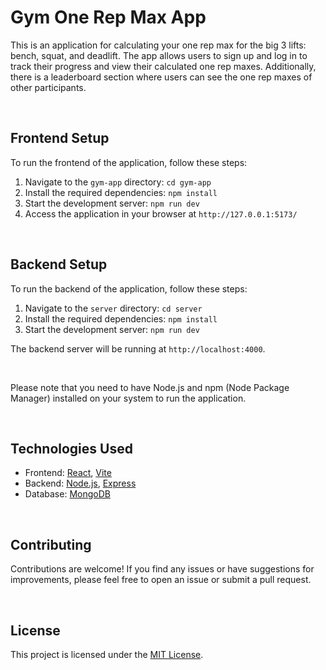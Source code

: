 # Gym One Rep Max App

This is an application for calculating your one rep max for the big 3 lifts: bench, squat, and deadlift. The app allows users to sign up and log in to track their progress and view their calculated one rep maxes. Additionally, there is a leaderboard section where users can see the one rep maxes of other participants.

 &nbsp;


## Frontend Setup

To run the frontend of the application, follow these steps:

1. Navigate to the `gym-app` directory: `cd gym-app`
2. Install the required dependencies: `npm install`
3. Start the development server: `npm run dev`
4. Access the application in your browser at `http://127.0.0.1:5173/`

 &nbsp;

## Backend Setup

To run the backend of the application, follow these steps:

1. Navigate to the `server` directory: `cd server`
2. Install the required dependencies: `npm install`
3. Start the development server: `npm run dev`

The backend server will be running at `http://localhost:4000`.

 &nbsp;

Please note that you need to have Node.js and npm (Node Package Manager) installed on your system to run the application.

 &nbsp;

## Technologies Used

- Frontend: [React](https://reactjs.org/), [Vite](https://vitejs.dev/)
- Backend: [Node.js](https://nodejs.org/), [Express](https://expressjs.com/)
- Database: [MongoDB](https://www.mongodb.com/)

 &nbsp;

## Contributing

Contributions are welcome! If you find any issues or have suggestions for improvements, please feel free to open an issue or submit a pull request.

&nbsp;
## License

This project is licensed under the [MIT License](LICENSE).
